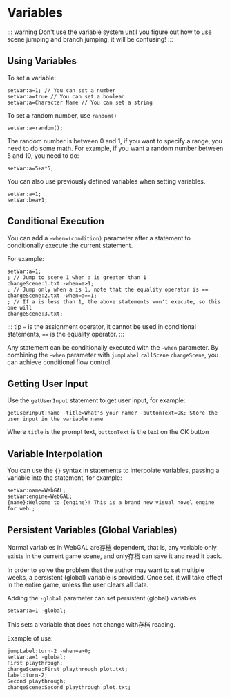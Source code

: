 # Variables

::: warning
Don't use the variable system until you figure out how to use scene jumping and branch jumping, it will be confusing!
:::

## Using Variables

To set a variable:

``` ws
setVar:a=1; // You can set a number
setVar:a=true // You can set a boolean
setVar:a=Character Name // You can set a string
```

To set a random number, use `random()`

```ws
setVar:a=random();
```

The random number is between 0 and 1, if you want to specify a range, you need to do some math. For example, if you want a random number between 5 and 10, you need to do:
```ws
setVar:a=5+a*5;
```

You can also use previously defined variables when setting variables.

``` ws
setVar:a=1;
setVar:b=a+1;
```

## Conditional Execution

You can add a `-when=(condition)` parameter after a statement to conditionally execute the current statement.

For example:

``` ws
setVar:a=1;
; // Jump to scene 1 when a is greater than 1
changeScene:1.txt -when=a>1;
; // Jump only when a is 1, note that the equality operator is ==
changeScene:2.txt -when=a==1;
; // If a is less than 1, the above statements won't execute, so this one will
changeScene:3.txt;

```

::: tip
`=` is the assignment operator, it cannot be used in conditional statements, `==` is the equality operator.
:::

Any statement can be conditionally executed with the `-when` parameter. By combining the `-when` parameter with `jumpLabel` `callScene` `changeScene`, you can achieve conditional flow control.

## Getting User Input

Use the `getUserInput` statement to get user input, for example:

```
getUserInput:name -title=What's your name? -buttonText=OK; Store the user input in the variable name
```

Where `title` is the prompt text, `buttonText` is the text on the OK button

## Variable Interpolation

You can use the `{}` syntax in statements to interpolate variables, passing a variable into the statement, for example:

```
setVar:name=WebGAL;
setVar:engine=WebGAL;
{name}:Welcome to {engine}! This is a brand new visual novel engine for web.;
```

## Persistent Variables (Global Variables)

Normal variables in WebGAL are存档 dependent, that is, any variable only exists in the current game scene, and only存档 can save it and read it back.

In order to solve the problem that the author may want to set multiple weeks, a persistent (global) variable is provided. Once set, it will take effect in the entire game, unless the user clears all data.

Adding the `-global` parameter can set persistent (global) variables

```ws
setVar:a=1 -global;
```

This sets a variable that does not change with存档 reading.

Example of use:

```ws
jumpLabel:turn-2 -when=a>0;
setVar:a=1 -global;
First playthrough;
changeScene:First playthrough plot.txt;
label:turn-2;
Second playthrough;
changeScene:Second playthrough plot.txt;
```